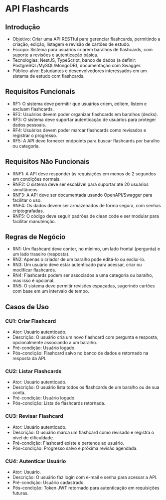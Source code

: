 # API Flashcards
## Introdução

- Objetivo: Criar uma API RESTful para gerenciar flashcards, permitindo a criação, edição, listagem e revisão de cartões de estudo.
- Escopo: Sistema para usuários criarem baralhos de flashcards, com suporte a revisões e autenticação básica.
- Tecnologias: NestJS, TypeScript, banco de dados (a definir: PostgreSQL/MySQL/MongoDB), documentação com Swagger.
- Público-alvo: Estudantes e desenvolvedores interessados em um sistema de estudo com flashcards.

## Requisitos Funcionais

- RF1: O sistema deve permitir que usuários criem, editem, listem e excluam flashcards.
- RF2: Usuários devem poder organizar flashcards em baralhos (decks).
- RF3: O sistema deve suportar autenticação de usuários para proteger dados pessoais.
- RF4: Usuários devem poder marcar flashcards como revisados e registrar o progresso.
- RF5: A API deve fornecer endpoints para buscar flashcards por baralho ou categoria.

## Requisitos Não Funcionais

- RNF1: A API deve responder às requisições em menos de 2 segundos em condições normais.
- RNF2: O sistema deve ser escalável para suportar até 20 usuários simultâneos.
- RNF3: A API deve ser documentada usando OpenAPI/Swagger para facilitar o uso.
- RNF4: Os dados devem ser armazenados de forma segura, com senhas criptografadas.
- RNF5: O código deve seguir padrões de clean code e ser modular para facilitar manutenção.

## Regras de Negócio

- RN1: Um flashcard deve conter, no mínimo, um lado frontal (pergunta) e um lado traseiro (resposta).
- RN2: Apenas o criador de um baralho pode editá-lo ou excluí-lo.
- RN3: Um usuário deve estar autenticado para acessar, criar ou modificar flashcards.
- RN4: Flashcards podem ser associados a uma categoria ou baralho, mas isso é opcional.
- RN5: O sistema deve permitir revisões espaçadas, sugerindo cartões com base em um intervalo de tempo.

## Casos de Uso

### CU1: Criar Flashcard
- Ator: Usuário autenticado.
- Descrição: O usuário cria um novo flashcard com pergunta e resposta, opcionalmente associando a um baralho.
- Pré-condição: Usuário logado.
- Pós-condição: Flashcard salvo no banco de dados e retornado na resposta da API.


### CU2: Listar Flashcards
- Ator: Usuário autenticado.
- Descrição: O usuário lista todos os flashcards de um baralho ou de sua conta.
- Pré-condição: Usuário logado.
- Pós-condição: Lista de flashcards retornada.


### CU3: Revisar Flashcard
- Ator: Usuário autenticado.
- Descrição: O usuário marca um flashcard como revisado e registra o nível de dificuldade.
- Pré-condição: Flashcard existe e pertence ao usuário.
- Pós-condição: Progresso salvo e próxima revisão agendada.


### CU4: Autenticar Usuário
- Ator: Usuário.
- Descrição: O usuário faz login com e-mail e senha para acessar a API.
- Pré-condição: Usuário cadastrado.
- Pós-condição: Token JWT retornado para autenticação em requisições futuras.
